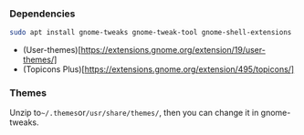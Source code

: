 ### Dependencies
```bash
sudo apt install gnome-tweaks gnome-tweak-tool gnome-shell-extensions
```
- (User-themes)[https://extensions.gnome.org/extension/19/user-themes/]
- (Topicons Plus)[https://extensions.gnome.org/extension/495/topicons/]

### Themes
Unzip to`~/.themes`or`/usr/share/themes/`, then you can change it in gnome-tweaks.
